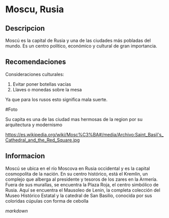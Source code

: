 # Moscu, Rusia

## Descripcion 

Moscú es la capital de Rusia y una de las ciudades más pobladas del mundo. 
Es un centro político, económico y cultural de gran importancia.

## Recomendaciones 

Consideraciones culturales: 

1. Evitar poner botellas vacías 
2. Llaves o monedas sobre la mesa 

Ya que para los rusos esto significa mala suerte. 

#Foto 

Su capita es una de las ciudad mas hermosas de la region por su arquitectura y modernismo 

https://es.wikipedia.org/wiki/Mosc%C3%BA#/media/Archivo:Saint_Basil's_Cathedral_and_the_Red_Square.jpg 

## Informacion 

Moscú se ubica en el río Moscova en Rusia occidental y es la capital cosmopolita de la nación. 
En su centro histórico, está el Kremlin, un complejo que alberga al presidente y tesoros de los zares 
en la Armería. Fuera de sus murallas, se encuentra la Plaza Roja, 
el centro simbólico de Rusia. Aquí se encuentra el Mausoleo de Lenin, 
la completa colección del Museo Histórico Estatal y la catedral de San Basilio, 
conocida por sus coloridas cúpulas con forma de cebolla

*markdown* 




